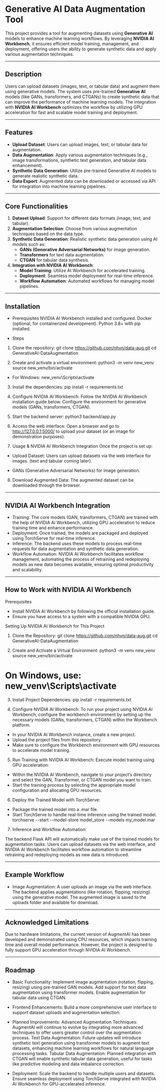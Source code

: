 # Generative AI Data Augmentation Tool

This project provides a tool for augmenting datasets using **Generative AI** models to enhance machine learning workflows. By leveraging **NVIDIA AI Workbench**, it ensures efficient model training, management, and deployment, offering users the ability to generate synthetic data and apply various augmentation techniques.

---

## Description

Users can upload datasets (images, text, or tabular data) and augment them using generative models. The system uses pre-trained **Generative AI** models (like GANs, transformers, and CTGANs) to create synthetic data that can improve the performance of machine learning models. The integration with **NVIDIA AI Workbench** optimizes the workflow by utilizing GPU acceleration for fast and scalable model training and deployment.

---

## Features

- **Upload Dataset**: Users can upload images, text, or tabular data for augmentation.
- **Data Augmentation**: Apply various augmentation techniques (e.g., image transformations, synthetic text generation, and tabular data enhancement).
- **Synthetic Data Generation**: Utilize pre-trained Generative AI models to generate realistic synthetic data.
- **Data Export**: Augmented data can be downloaded or accessed via API for integration into machine learning pipelines.

---

## Core Functionalities

1. **Dataset Upload**: Support for different data formats (image, text, and tabular).
2. **Augmentation Selection**: Choose from various augmentation techniques based on the data type.
3. **Synthetic Data Generation**: Realistic synthetic data generation using AI models such as:
    - **GANs (Generative Adversarial Networks)** for image generation.
    - **Transformers** for text data augmentation.
    - **CTGAN** for tabular data synthesis.
4. **Integration with NVIDIA AI Workbench**:
    - **Model Training**: Utilize AI Workbench for accelerated training.
    - **Deployment**: Seamless model deployment for real-time inference.
    - **Workflow Automation**: Automated workflows for managing model pipelines.

---

<!-- ## Project Structure
data-aug/
├── backend/                  # Backend API services and model logic (Flask)
│   ├── app.py                # Main Flask application
│   ├── templates/            # HTML templates for the web interface
│   ├── uploads/              # Folder for storing uploaded/augmented files
│   ├── model_store/          # TorchServe models (.mar files)
│   └── static/               # Static assets (CSS/JS if needed)
├── frontend/                 # Frontend (React, Vue.js, or simple HTML/CSS)
├── models/                   # Pre-trained generative models (GANs, transformers, CTGAN)
├── scripts/                  # Utility scripts for NVIDIA AI Workbench, training, etc.
├── new_venv/                 # Python virtual environment folder
├── README.md                 # Project documentation (this file)
├── requirements.txt          # Backend dependencies
├── config.properties         # TorchServe configuration file
└── .gitignore                # Ignored files for Git -->


## Installation
- Prerequisites
NVIDIA AI Workbench installed and configured.
Docker (optional, for containerized development).
Python 3.8+ with pip installed.

- Steps

1. Clone the repository:
git clone https://github.com/nhvn/data-aug.git
cd GenerativeAI-DataAugmentation

2. Create and activate a virtual environment:
python3 -m venv new_venv
source new_venv/bin/activate
- For Windows: new_venv\Scripts\activate

3. Install the dependencies:
pip install -r requirements.txt

4. Configure NVIDIA AI Workbench:
Follow the NVIDIA AI Workbench installation guide below.
Configure the environment for generative models (GANs, transformers, CTGAN).

5. Start the backend server:
python3 backend/app.py

6. Access the web interface:
Open a browser and go to http://127.0.0.1:5000/ to upload your dataset (or an image for demonstration purposes).

7. Usage & NVIDIA AI Workbench Integration
Once the project is set up:

- Upload Dataset: Users can upload datasets via the web interface for images. (text and tabular coming later).
<!-- Select Augmentation Options: Choose from various augmentation techniques based on the data type.
Generate Synthetic Data: Synthetic data is generated using pre-trained AI models, such as: -->

- GANs (Generative Adversarial Networks) for image generation.
<!-- Transformers for text data generation.
CTGAN for tabular data augmentation. -->


8. Download Augmented Data: The augmented dataset can be downloaded through the browser.

---

## NVIDIA AI Workbench Integration

- Training: The core models (GAN, transformers, CTGAN) are trained with the help of NVIDIA AI Workbench, utilizing GPU acceleration to reduce training time and enhance performance.
- Deployment: Once trained, the models are packaged and deployed using TorchServe for real-time inference.
- Inference: The backend uses these models to process real-time requests for data augmentation and synthetic data generation.
- Workflow Automation: NVIDIA AI Workbench facilitates workflow management, automating the process of retraining and redeploying models as new data becomes available, ensuring optimal productivity and scalability.

---

## How to Work with NVIDIA AI Workbench

Prerequisites
- Install NVIDIA AI Workbench by following the official installation guide.
- Ensure you have access to a system with a compatible NVIDIA GPU.

Setting Up NVIDIA AI Workbench for This Project
1. Clone the Repository:
git clone https://github.com/nhvn/data-aug.git
cd GenerativeAI-DataAugmentation

2. Create and Activate a Virtual Environment:
python3 -m venv new_venv
source new_venv/bin/activate
# On Windows, use: new_venv\Scripts\activate

3. Install Project Dependencies:
pip install -r requirements.txt

4. Configure NVIDIA AI Workbench:
To run your project using NVIDIA AI Workbench, configure the workbench environment by setting up the necessary models (GANs, transformers, CTGAN) within the Workbench platform.
- In your NVIDIA AI Workbench instance, create a new project.
- Upload the project files from this repository.
- Make sure to configure the Workbench environment with GPU resources to accelerate model training.

5. Run Training with NVIDIA AI Workbench:
Execute model training using GPU acceleration:
- Within the NVIDIA AI Workbench, navigate to your project’s directory and select the GAN, Transformer, or CTGAN model you want to train.
- Start the training process by selecting the appropriate model configuration and allocating GPU resources.

6. Deploy the Trained Model with TorchServe:
- Package the trained model into a .mar file.
- Start TorchServe to handle real-time inference using the trained model.
torchserve --start --model-store model_store --models my_model.mar

7. Inference and Workflow Automation:

The backend Flask API will automatically make use of the trained models for augmentation tasks.
Users can upload datasets via the web interface, and NVIDIA AI Workbench facilitates workflow automation to streamline retraining and redeploying models as new data is introduced.

---

## Example Workflow

- Image Augmentation:
A user uploads an image via the web interface.
The backend applies augmentations (like rotation, flipping, resizing) using the generative model.
The augmented image is saved to the uploads folder and available for download.


<!-- Text Augmentation:
A user uploads a text dataset.
The backend uses a pre-trained transformer model to generate synthetic text based on the input data.
The augmented text is processed and returned to the user for download.


Tabular Data Augmentation:
A user uploads tabular data.
The backend uses CTGAN (Conditional Tabular GAN) to generate new synthetic rows of data based on the uploaded dataset.
The augmented dataset is provided for download. -->

---

## Acknowledged Limitations

Due to hardware limitations, the current version of AugmentAI has been developed and demonstrated using CPU resources, which impacts training time and overall model performance. However, the project is designed to fully support GPU acceleration through NVIDIA AI Workbench.

---

## Roadmap

- Basic Functionality:
Implement image augmentation (rotation, flipping, resizing) using pre-trained GAN models.
Add support for text data augmentation using transformer models.
Enable augmentation for tabular data using CTGAN.

- Frontend Enhancements:
Build a more comprehensive user interface to support dataset uploads and augmentation selection.

- Planned Improvements:
Advanced Augmentation Techniques: AugmentAI will continue to evolve by integrating more advanced techniques to offer users greater control over the augmentation process.
Text Data Augmentation: Future updates will introduce synthetic text generation using transformer models to augment text datasets, enhancing machine learning workflows for natural language processing tasks.
Tabular Data Augmentation: Planned integration with CTGAN will enable synthetic tabular data generation, useful for tasks like predictive modeling and data imbalance correction.

- Deployment:
Scale the backend to handle multiple users and datasets.
Ensure seamless deployment using TorchServe integrated with NVIDIA AI Workbench for GPU-accelerated inference.